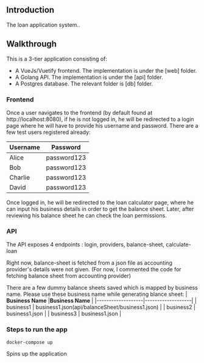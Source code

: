 ## Introduction
The loan application system..

## Walkthrough
This is a 3-tier application consisting of:

- A VueJs/Vuetify frontend. The implementation is under the [web] folder.
- A Golang API. The implementation is under the [api] folder.
- A Postgres database. The relevant folder is [db] folder.

### Frontend
Once a user navigates to the frontend (by default found at http://localhost:8080), if he is not logged in, he will be redirected to a login page where he will have to provide his username and password. There are a few test users registered already:

| **Username** | **Password** |
|--------------|--------------|
| Alice        | password123  |
| Bob          | password123  |
| Charlie      | password123  |
| David        | password123  |

Once logged in, he will be redirected to the loan calculator page, where he can input his business details in order to get the balance sheet. Later, after reviewing his balance sheet he can check the loan permissions.

### API
The API exposes 4 endpoints : login, providers, balance-sheet, calculate-loan

Right now, balance-sheet is fetched from a json file as accounting provider's details were not given. (For now, I commented the code for fetching balance sheet from accounting provider)

There are a few dummy balance sheets saved which is mapped by business name. Please use these business name while generating blance sheet: 
| **Business Name** |**Business Name**  |
|-------------------|-------------------|
| business1         | business1.json(api/balanceSheet/business1.json)    |
| business2         | business1.json    |
| business3         | business1.json    | 

### Steps to run the app

    docker-compose up
Spins up the application


